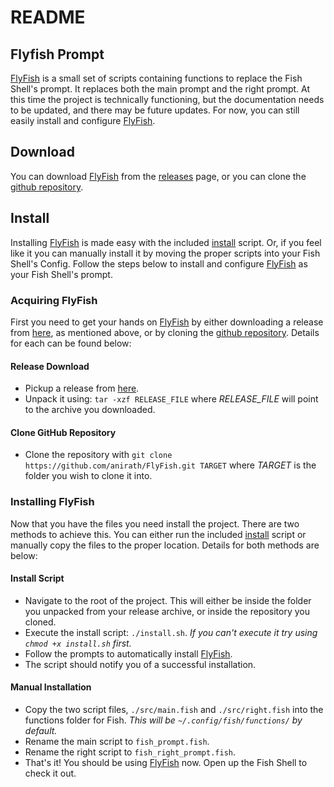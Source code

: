 # README #

## Flyfish Prompt ##
[FlyFish][1] is a small set of scripts containing functions to replace the Fish Shell's prompt. It replaces both
the main prompt and the right prompt. At this time the project is technically functioning, but the
documentation needs to be updated, and there may be future updates. For now, you can still easily install and
configure [FlyFish][1].

## Download ##
You can download [FlyFish][1] from the [releases][2] page, or you can clone the [github repository][4].

## Install ##
Installing [FlyFish][1] is made easy with the included [install][3] script. Or, if you feel like it you can
manually install it by moving the proper scripts into your Fish Shell's Config. Follow the steps below to
install and configure [FlyFish][1] as your Fish Shell's prompt.

### Acquiring FlyFish ###
First you need to get your hands on [FlyFish][1] by either downloading a release from [here][2], as mentioned
above, or by cloning the [github repository][4]. Details for each can be found below:

#### Release Download ####
- Pickup a release from [here][2].
- Unpack it using: `tar -xzf RELEASE_FILE` where *RELEASE_FILE* will point to the archive you downloaded.
    
#### Clone GitHub Repository ####
- Clone the repository with `git clone https://github.com/anirath/FlyFish.git TARGET` where *TARGET* is the
folder you wish to clone it into.
    
### Installing FlyFish ###
Now that you have the files you need install the project. There are two methods to achieve this. You can
either run the included [install][3] script or manually copy the files to the proper location. Details for
both methods are below:

#### Install Script ####
- Navigate to the root of the project. This will either be inside the folder you unpacked from your release
archive, or inside the repository you cloned.
- Execute the install script: `./install.sh`. *If you can't execute it try using `chmod +x install.sh` first.*
- Follow the prompts to automatically install [FlyFish][1].
- The script should notify you of a successful installation.

#### Manual Installation ####
- Copy the two script files, `./src/main.fish` and `./src/right.fish` into the functions folder for Fish. *This will be `~/.config/fish/functions/` by default.*
- Rename the main script to `fish_prompt.fish`.
- Rename the right script to `fish_right_prompt.fish`.
- That's it! You should be using [FlyFish][1] now. Open up the Fish Shell to check it out.

[1]: https://anirath.github.io/FlyFish
[2]: https://github.com/anirath/FlyFish/releases
[3]: https://github.com/anirath/FlyFish/blob/master/install.sh
[4]: https://github.com/anirath/FlyFish
